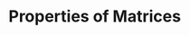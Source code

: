 # Properties of Matrices

<!--
fn hasInvXmtx(mtx: []f32, cols: usize, trnMtx: []f32) bool 
fn isDiagXmtx(mtx: []f32, cols: usize) bool
fn isIdtXmtx(mtx: []f32, cols: usize) bool
fn isLinIndXvec(vecL: []f32, vecR: []f32) bool
fn isOrthogonal(mtx: []f32, cols: usize, ret: []f32, idtMtx: []f32, trnMtx: []f32) bool
fn isRdcFrmXmtx(mtx: []f32, cols: usize) bool
fn isRightHanded(vecI: *[3]f32, vecJ: *[3]f32, vecK: *[3]f32) bool
fn isSqrXmtx(mtx: []f32, cols: usize) bool
fn isSymXmtx(mtx: []f32, cols: usize) bool
-->
